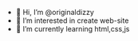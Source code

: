 - 👋 Hi, I’m @originaldizzy
- 👀 I’m interested in create web-site
- 🌱 I’m currently learning html,css,js
<!---
originaldizzy/originaldizzy is a ✨ special ✨ repository because its `README.md` (this file) appears on your GitHub profile.
You can click the Preview link to take a look at your changes.
--->
